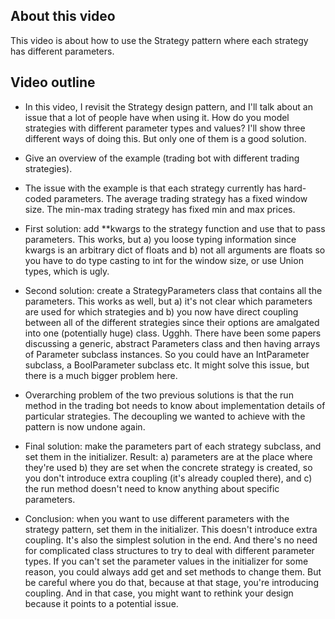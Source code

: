 ## About this video

This video is about how to use the Strategy pattern where each strategy has different parameters.

## Video outline

- In this video, I revisit the Strategy design pattern, and I'll talk about an issue that a lot of people have when using it. How do you model strategies with different parameter types and values? I'll show three different ways of doing this. But only one of them is a good solution.

- Give an overview of the example (trading bot with different trading strategies).

- The issue with the example is that each strategy currently has hard-coded parameters. The average trading strategy has a fixed window size. The min-max trading strategy has fixed min and max prices.

- First solution: add \*\*kwargs to the strategy function and use that to pass parameters. This works, but a) you loose typing information since kwargs is an arbitrary dict of floats and b) not all arguments are floats so you have to do type casting to int for the window size, or use Union types, which is ugly.

- Second solution: create a StrategyParameters class that contains all the parameters. This works as well, but a) it's not clear which parameters are used for which strategies and b) you now have direct coupling between all of the different strategies since their options are amalgated into one (potentially huge) class. Ugghh. There have been some papers discussing a generic, abstract Parameters class and then having arrays of Parameter subclass instances. So you could have an IntParameter subclass, a BoolParameter subclass etc. It might solve this issue, but there is a much bigger problem here.

- Overarching problem of the two previous solutions is that the run method in the trading bot needs to know about implementation details of particular strategies. The decoupling we wanted to achieve with the pattern is now undone again.

- Final solution: make the parameters part of each strategy subclass, and set them in the initializer. Result: a) parameters are at the place where they're used b) they are set when the concrete strategy is created, so you don't introduce extra coupling (it's already coupled there), and c) the run method doesn't need to know anything about specific parameters.

- Conclusion: when you want to use different parameters with the strategy pattern, set them in the initializer. This doesn't introduce extra coupling. It's also the simplest solution in the end. And there's no need for complicated class structures to try to deal with different parameter types. If you can't set the parameter values in the initializer for some reason, you could always add get and set methods to change them. But be careful where you do that, because at that stage, you're introducing coupling. And in that case, you might want to rethink your design because it points to a potential issue.
